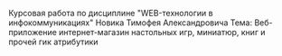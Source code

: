 Курсовая работа
по дисциплине "WEB-технологии в инфокоммуникациях"
Новика Тимофея Александровича
Тема: Веб-приложение интернет-магазин настольных игр, миниатюр, книг и прочей гик атрибутики